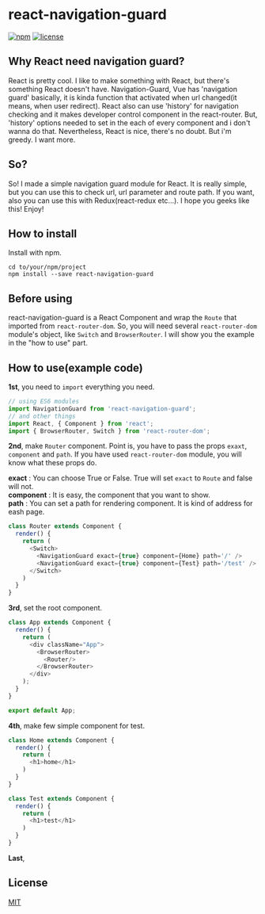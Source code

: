 # react-navigation-guard
[![npm](https://img.shields.io/badge/npm-v1.0.1-blue.svg)](https://www.npmjs.com/package/react-navigation-guard)
[![license](https://img.shields.io/badge/license-MIT-blue.svg)](https://github.com/ninanung/react-navigation-guard/blob/master/LICENSE)

## Why React need navigation guard?  
React is pretty cool. I like to make something with React, but there's something React doesn't have. Navigation-Guard, Vue has 'navigation guard' basically, it is kinda function that activated when url changed(it means, when user redirect). React also can use 'history' for navigation checking and it makes developer control component in the react-router. But, 'history' options needed to set in the each of every component and i don't wanna do that. Nevertheless, React is nice, there's no doubt. But i'm greedy. I want more.  

## So?  
So! I made a simple navigation guard module for React. It is really simple, but you can use this to check url, url parameter and route path. If you want, also you can use this with Redux(react-redux etc...). I hope you geeks like this! Enjoy!  

## How to install  
Install with npm.
```
cd to/your/npm/project
npm install --save react-navigation-guard
```  

## Before using  
react-navigation-guard is a React Component and wrap the `Route` that imported from `react-router-dom`. So, you will need several `react-router-dom` module's object, like `Switch` and `BrowserRouter`. I will show you the example in the "how to use" part.  

## How to use(example code)  
__1st__, you need to `import` everything you need.
```javascript
// using ES6 modules
import NavigationGuard from 'react-navigation-guard';
// and other things
import React, { Component } from 'react';
import { BrowserRouter, Switch } from 'react-router-dom';
```  

__2nd__, make `Router` component. Point is, you have to pass the props `exaxt`, `component` and `path`. If you have used `react-router-dom` module, you will know what these props do.  
  
__exact__ :  You can choose True or False. True will set `exact` to `Route` and false will not.  
__component__ : It is easy, the component that you want to show.  
__path__ : You can set a path for rendering component. It is kind of address for eash page.  
  
```javascript
class Router extends Component {
  render() {
    return (
      <Switch>
        <NavigationGuard exact={true} component={Home} path='/' />
        <NavigationGuard exact={true} component={Test} path='/test' />
      </Switch>
    )
  }
}
```  

__3rd__, set the root component.
```javascript
class App extends Component {
  render() {
    return (
      <div className="App">
        <BrowserRouter>
          <Router/>
        </BrowserRouter>
      </div>
    );
  }
}

export default App;
```  

__4th__, make few simple component for test.
```javascript
class Home extends Component {
  render() {
    return (
      <h1>home</h1>
    )
  }
}

class Test extends Component {
  render() {
    return (
      <h1>test</h1>
    )
  }
}
```  

__Last__, 

## License  
[MIT](https://github.com/ninanung/react-navigation-guard/blob/master/LICENSE)